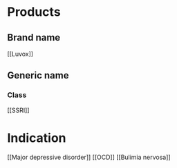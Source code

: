 # Products

## Brand name
[[Luvox]]

## Generic name


### Class
[[SSRI]]

# Indication
[[Major depressive disorder]]
[[OCD]]
[[Bulimia nervosa]]
